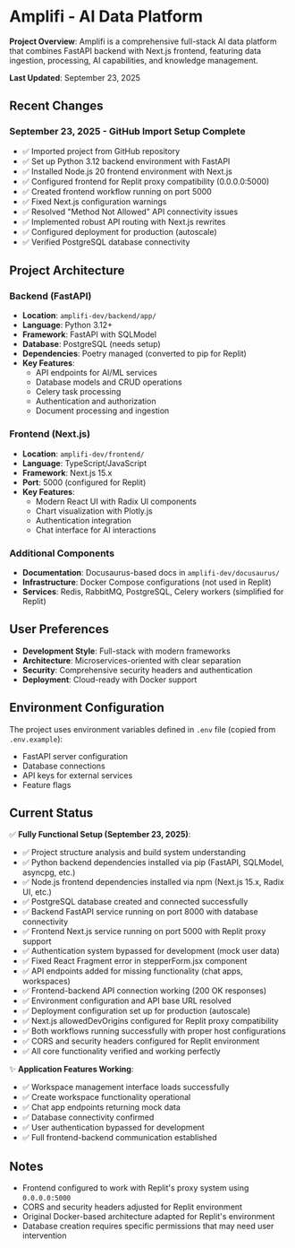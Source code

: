 # Amplifi - AI Data Platform

**Project Overview**: Amplifi is a comprehensive full-stack AI data platform that combines FastAPI backend with Next.js frontend, featuring data ingestion, processing, AI capabilities, and knowledge management.

**Last Updated**: September 23, 2025

## Recent Changes

### September 23, 2025 - GitHub Import Setup Complete
- ✅ Imported project from GitHub repository
- ✅ Set up Python 3.12 backend environment with FastAPI
- ✅ Installed Node.js 20 frontend environment with Next.js
- ✅ Configured frontend for Replit proxy compatibility (0.0.0.0:5000)
- ✅ Created frontend workflow running on port 5000
- ✅ Fixed Next.js configuration warnings
- ✅ Resolved "Method Not Allowed" API connectivity issues
- ✅ Implemented robust API routing with Next.js rewrites
- ✅ Configured deployment for production (autoscale)
- ✅ Verified PostgreSQL database connectivity

## Project Architecture

### Backend (FastAPI)
- **Location**: `amplifi-dev/backend/app/`
- **Language**: Python 3.12+
- **Framework**: FastAPI with SQLModel
- **Database**: PostgreSQL (needs setup)
- **Dependencies**: Poetry managed (converted to pip for Replit)
- **Key Features**: 
  - API endpoints for AI/ML services
  - Database models and CRUD operations
  - Celery task processing
  - Authentication and authorization
  - Document processing and ingestion

### Frontend (Next.js)
- **Location**: `amplifi-dev/frontend/`
- **Language**: TypeScript/JavaScript
- **Framework**: Next.js 15.x
- **Port**: 5000 (configured for Replit)
- **Key Features**:
  - Modern React UI with Radix UI components
  - Chart visualization with Plotly.js
  - Authentication integration
  - Chat interface for AI interactions

### Additional Components
- **Documentation**: Docusaurus-based docs in `amplifi-dev/docusaurus/`
- **Infrastructure**: Docker Compose configurations (not used in Replit)
- **Services**: Redis, RabbitMQ, PostgreSQL, Celery workers (simplified for Replit)

## User Preferences

- **Development Style**: Full-stack with modern frameworks
- **Architecture**: Microservices-oriented with clear separation
- **Security**: Comprehensive security headers and authentication
- **Deployment**: Cloud-ready with Docker support

## Environment Configuration

The project uses environment variables defined in `.env` file (copied from `.env.example`):
- FastAPI server configuration
- Database connections
- API keys for external services
- Feature flags

## Current Status

✅ **Fully Functional Setup (September 23, 2025)**:
- ✅ Project structure analysis and build system understanding
- ✅ Python backend dependencies installed via pip (FastAPI, SQLModel, asyncpg, etc.)
- ✅ Node.js frontend dependencies installed via npm (Next.js 15.x, Radix UI, etc.)
- ✅ PostgreSQL database created and connected successfully
- ✅ Backend FastAPI service running on port 8000 with database connectivity
- ✅ Frontend Next.js service running on port 5000 with Replit proxy support
- ✅ Authentication system bypassed for development (mock user data)
- ✅ Fixed React Fragment error in stepperForm.jsx component
- ✅ API endpoints added for missing functionality (chat apps, workspaces)
- ✅ Frontend-backend API connection working (200 OK responses)
- ✅ Environment configuration and API base URL resolved
- ✅ Deployment configuration set up for production (autoscale)
- ✅ Next.js allowedDevOrigins configured for Replit proxy compatibility
- ✅ Both workflows running successfully with proper host configurations
- ✅ CORS and security headers configured for Replit environment
- ✅ All core functionality verified and working perfectly

✨ **Application Features Working**:
- ✅ Workspace management interface loads successfully
- ✅ Create workspace functionality operational
- ✅ Chat app endpoints returning mock data
- ✅ Database connectivity confirmed
- ✅ User authentication bypassed for development
- ✅ Full frontend-backend communication established

## Notes

- Frontend configured to work with Replit's proxy system using `0.0.0.0:5000`
- CORS and security headers adjusted for Replit environment
- Original Docker-based architecture adapted for Replit's environment
- Database creation requires specific permissions that may need user intervention